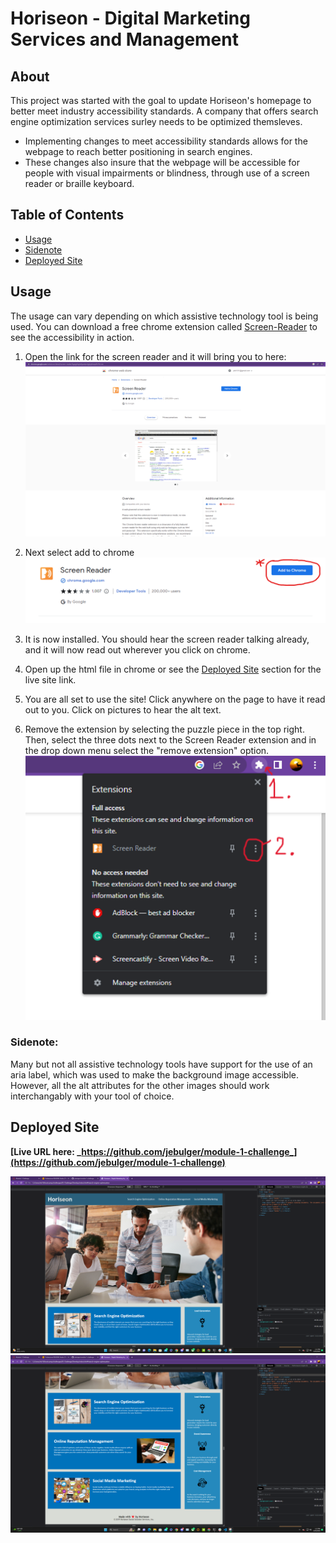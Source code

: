 # Horiseon - Digital Marketing Services and Management
## About
This project was started with the goal to update Horiseon's homepage to better meet industry accessibility standards. A company that offers search engine optimization services surley needs to be optimized themsleves. 
- Implementing changes to meet accessibility standards allows for the webpage to reach better positioning in search engines. 
- These changes also insure that the webpage will be accessible for people with visual impairments or blindness, through use of a screen reader or braille keyboard.

## Table of Contents
- [Usage](#usage)
- [Sidenote](#sidenote)
- [Deployed Site](#deployed-site)

## Usage
The usage can vary depending on which assistive technology tool is being used. You can download a free chrome extension called [Screen-Reader](https://chrome.google.com/webstore/detail/screen-reader/kgejglhpjiefppelpmljglcjbhoiplfn?hl=en) to see the accessibility in action.
1. Open the link for the screen reader and it will bring you to here:
![](/Assets/01-challenge-imgs.png)

2.  Next select add to chrome
![](/Assets/01-challenge-guide.png)

3. It is now installed. You should hear the screen reader talking already, and it will now read out wherever you click on chrome.

4. Open up the html file in chrome or see the [Deployed Site](#deployed-site) section for the live site link.

5. You are all set to use the site! Click anywhere on the page to have it read out to you. Click on pictures to hear the alt text.

6. Remove the extension by selecting the puzzle piece in the top right. Then, select the three dots next to the Screen Reader extension and in the drop down menu select the "remove extension" option.
![](/Assets/01-challenge-uninstalled.png)

### Sidenote:
Many but not all assistive technology tools have support for the use of an aria label, which was used to make the background image accessible. However, all the alt attributes for the other images should work interchangably with your tool of choice.
## Deployed Site

**[Live URL here: _https://github.com/jebulger/module-1-challenge_](https://github.com/jebulger/module-1-challenge)**

![](/Assets/01-challenge-final-img.png)
![](/Assets/01-challenge-final-2.png)